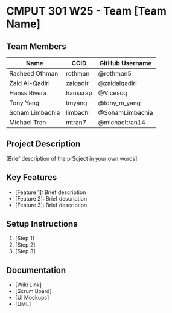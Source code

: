 # CMPUT 301 W25 - Team [Team Name]

## Team Members

| Name            | CCID     | GitHub Username |
| --------------- | -------- | --------------- |
| Rasheed Othman  | rothman  | @rothman5       |
| Zaid Al-Qadiri  | zalqadir | @zaidalqadiri   |
| Hanss Rivera    | hanssrap | @Vicescq        |
| Tony Yang       | tmyang   | @tony_m_yang    |
| Soham Limbachia | limbachi | @SohamLimbachia |
| Michael Tran    | mtran7   | @michaeltran14  |

## Project Description

[Brief description of the prSoject in your own words]

## Key Features

- [Feature 1]: Brief description
- [Feature 2]: Brief description
- [Feature 3]: Brief description

## Setup Instructions

1. [Step 1]
2. [Step 2]
3. [Step 3]

## Documentation

- [Wiki Link]
- [Scrum Board]
- [UI Mockups]
- [UML]
